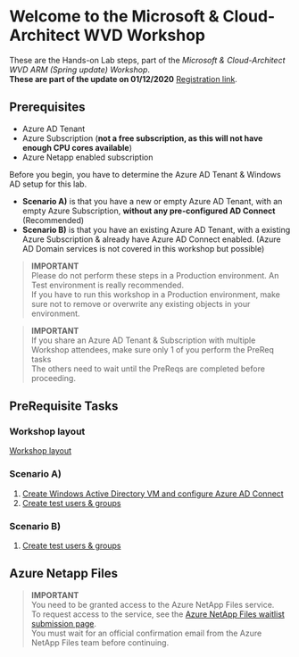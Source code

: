 # Welcome to the Microsoft & Cloud-Architect WVD Workshop

These are the Hands-on Lab steps, part of the *Microsoft & Cloud-Architect WVD ARM (Spring update) Workshop*.<br/>
**These are part of the update on 01/12/2020** <a href="https://www.microsoft.com/partner-training/we/?aid=41560" target="_blank">Registration link</a>.<br/>
<!-- If you have any questions, just ask **Micha** <a href="https://www.cloud-architect.be" target="_blank">(blog)</a> or **Bart** <a href="https://bartroels.github.io/2020-04-21-EverythingYouNeedtoKnowOnWVD/" target="_blank">(blog)</a> for further assistance<br/> -->

## Prerequisites

 - Azure AD Tenant
 - Azure Subscription (**not a free subscription, as this will not have enough CPU cores available**)
 - Azure Netapp enabled subscription



Before you begin, you have to determine the Azure AD Tenant & Windows AD setup for this lab.<br/>
 - **Scenario A)** is that you have a new or empty Azure AD Tenant, with an empty Azure Subscription, **without any pre-configured AD Connect** (Recommended)
 - **Scenario B)** is that you have an existing Azure AD Tenant, with a existing Azure Subscription & already have Azure AD Connect enabled. (Azure AD Domain services is not covered in this workshop but possible)

 > **IMPORTANT**<br/>
 > Please do not perform these steps in a Production environment. An Test environment is really recommended.<br/>
 > If you have to run this workshop in a Production environment, make sure not to remove or overwrite any existing objects in your environment.

 > **IMPORTANT**<br/>
 > If you share an Azure AD Tenant & Subscription with multiple Workshop attendees, make sure only 1 of you perform the PreReq tasks<br/>
 > The others need to wait until the PreReqs are completed before proceeding.

## PreRequisite Tasks
### Workshop layout
[Workshop layout](/CA-Microsoft-WVD_ARM-Workshop/Workshop%20layout)

### Scenario A)
1. [Create Windows Active Directory VM and configure Azure AD Connect](/CA-Microsoft-WVD_ARM-Workshop/Create%20Windows%20Active%20Directory%20VM)
2. [Create test users & groups](/CA-Microsoft-WVD_ARM-Workshop/Create%20Test%20users%20and%20groups)

### Scenario B)
1. [Create test users & groups](/CA-Microsoft-WVD_ARM-Workshop/Create%20Test%20users%20and%20groups)

## Azure Netapp Files 
 > **IMPORTANT**<br/>
 > You need to be granted access to the Azure NetApp Files service.<br/>
 > To request access to the service, see the <a href="https://aka.ms/azurenetappfiles" target="_blank">Azure NetApp Files waitlist submission page</a>.<br/>
 > You must wait for an official confirmation email from the Azure NetApp Files team before continuing.

<script type="text/javascript">
    setTimeout(function() { 
            document.getElementById("sidebar").style.display = "none";
            var x = document.getElementsByClassName('inner');
            x[0].style.width = "90%";
            var x = document.getElementsByTagName('h1');
            x[0].style.width = "90%";
            x[0].style.textAlign = "center"
            x[0].innerHTML = "Microsoft & Cloud-Architect WVD Workshop"
        }, 250);
</script>
